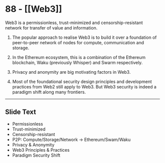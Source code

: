# 88 - [[Web3]]

Web3 is a permissionless, trust-minimized and censorship-resistant network for transfer of value and information. 

1.  The popular approach to realise Web3 is to build it over a foundation of peer-to-peer network of nodes for compute, communication and storage. 
    
2.  In the Ethereum ecosystem, this is a combination of the Ethereum blockchain, Waku (previously Whisper) and Swarm respectively. 
    
3.  Privacy and anonymity are big motivating factors in Web3.
    
4.  Most of the foundational security design principles and development practices from Web2 still apply to Web3. But Web3 security is indeed a paradigm shift along many frontiers.

---
## Slide Text
- Permissionless
- Trust-minimized
- Censorship-resistant
- P2P: Compute/Storage/Network -> Ethereum/Swam/Waku
- Privacy & Anonymity
- Web3 Principles & Practices
- Paradigm Security Shift 

